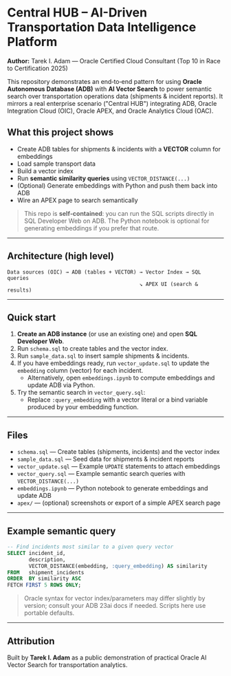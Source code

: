 # Central HUB – AI-Driven Transportation Data Intelligence Platform

**Author:** Tarek I. Adam — Oracle Certified Cloud Consultant (Top 10 in Race to Certification 2025)

This repository demonstrates an end‑to‑end pattern for using **Oracle Autonomous Database (ADB)** with **AI Vector Search** to power semantic search over transportation operations data (shipments & incident reports). It mirrors a real enterprise scenario ("Central HUB") integrating ADB, Oracle Integration Cloud (OIC), Oracle APEX, and Oracle Analytics Cloud (OAC).

## What this project shows
- Create ADB tables for shipments & incidents with a **VECTOR** column for embeddings
- Load sample transport data
- Build a vector index
- Run **semantic similarity queries** using `VECTOR_DISTANCE(...)`
- (Optional) Generate embeddings with Python and push them back into ADB
- Wire an APEX page to search semantically

> This repo is **self‑contained**: you can run the SQL scripts directly in SQL Developer Web on ADB. The Python notebook is optional for generating embeddings if you prefer that route.

---

## Architecture (high level)

```
Data sources (OIC) → ADB (tables + VECTOR) → Vector Index → SQL queries
                                           ↘ APEX UI (search & results)
```

---

## Quick start

1. **Create an ADB instance** (or use an existing one) and open **SQL Developer Web**.
2. Run `schema.sql` to create tables and the vector index.
3. Run `sample_data.sql` to insert sample shipments & incidents.
4. If you have embeddings ready, run `vector_update.sql` to update the `embedding` column (vector) for each incident.
   - Alternatively, open `embeddings.ipynb` to compute embeddings and update ADB via Python.
5. Try the semantic search in `vector_query.sql`:
   - Replace `:query_embedding` with a vector literal or a bind variable produced by your embedding function.

---

## Files

- `schema.sql` — Create tables (shipments, incidents) and the vector index
- `sample_data.sql` — Seed data for shipments & incident reports
- `vector_update.sql` — Example `UPDATE` statements to attach embeddings
- `vector_query.sql` — Example semantic search queries with `VECTOR_DISTANCE(...)`
- `embeddings.ipynb` — Python notebook to generate embeddings and update ADB
- `apex/` — (optional) screenshots or export of a simple APEX search page

---

## Example semantic query

```sql
-- Find incidents most similar to a given query vector
SELECT incident_id,
       description,
       VECTOR_DISTANCE(embedding, :query_embedding) AS similarity
FROM   shipment_incidents
ORDER  BY similarity ASC
FETCH FIRST 5 ROWS ONLY;
```

> Oracle syntax for vector index/parameters may differ slightly by version; consult your ADB 23ai docs if needed. Scripts here use portable defaults.

---

## Attribution
Built by **Tarek I. Adam** as a public demonstration of practical Oracle AI Vector Search for transportation analytics.
